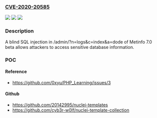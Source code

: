 ### [CVE-2020-20585](https://cve.mitre.org/cgi-bin/cvename.cgi?name=CVE-2020-20585)
![](https://img.shields.io/static/v1?label=Product&message=n%2Fa&color=blue)
![](https://img.shields.io/static/v1?label=Version&message=n%2Fa&color=blue)
![](https://img.shields.io/static/v1?label=Vulnerability&message=n%2Fa&color=brighgreen)

### Description

A blind SQL injection in /admin/?n=logs&c=index&a=dode of Metinfo 7.0 beta allows attackers to access sensitive database information.

### POC

#### Reference
- https://github.com/0xyu/PHP_Learning/issues/3

#### Github
- https://github.com/20142995/nuclei-templates
- https://github.com/cyb3r-w0lf/nuclei-template-collection

